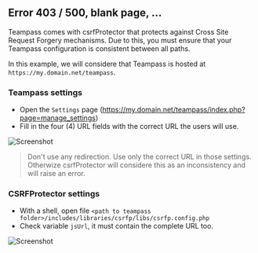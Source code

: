 ## Error 403 / 500, blank page, ...

Teampass comes with csrfProtector that protects against Cross Site Request Forgery mechanisms. Due to this, you must ensure that your Teampass configuration is consistent between all paths.

In this example, we will considere that Teampass is hosted at `https://my.domain.net/teampass`.

### Teampass settings

* Open the `Settings` page (https://my.domain.net/teampass/index.php?page=manage_settings)
* Fill in the four (4) URL fields with the correct URL the users will use.

![Screenshot](../img/error-1.png)

> Don't use any redirection. Use only the correct URL in those settings. Otherwize csrfProtector will considere this as an inconsistency and will raise an error.

### CSRFProtector settings

* With a shell, open file `<path to teampass folder>/includes/libraries/csrfp/libs/csrfp.config.php`
* Check variable `jsUrl`, it must contain the complete URL too.

![Screenshot](../img/error-2.png)

